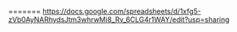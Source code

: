 =======
https://docs.google.com/spreadsheets/d/1xfg5-zVb0AyNARhydsJtm3whrwMi8_Rv_6CLG4r1WAY/edit?usp=sharing
